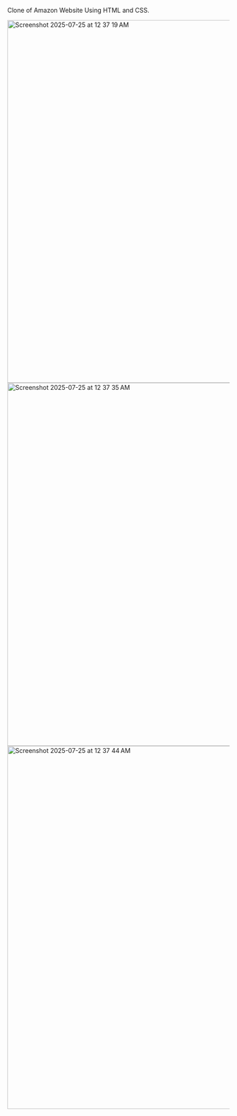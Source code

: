 Clone of Amazon Website Using HTML and CSS.

<img width="1436" height="820" alt="Screenshot 2025-07-25 at 12 37 19 AM" src="https://github.com/user-attachments/assets/110ea2f7-85d9-4178-8270-21723d2f7855" />
<img width="1435" height="821" alt="Screenshot 2025-07-25 at 12 37 35 AM" src="https://github.com/user-attachments/assets/664af102-b410-4471-bb3c-4bcddb44e50a" />
<img width="1421" height="821" alt="Screenshot 2025-07-25 at 12 37 44 AM" src="https://github.com/user-attachments/assets/1c9a2d25-0a0e-4106-a314-a17df5bbc2c5" />
